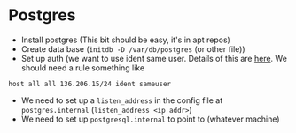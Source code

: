 # Postgres

- Install postgres (This bit should be easy, it's in apt repos)
- Create data base (`initdb -D /var/db/postgres` (or other file))
- Set up auth (we want to use ident same user. Details of this are
  [here](https://www.postgresql.org/docs/8.3/interactive/auth-pg-hba-conf.html).
  We should need a rule something like

```text
host all all 136.206.15/24 ident sameuser
```

- We need to set up a `listen_address` in the config file at `postgres.internal`
  (`listen_address <ip addr>`)
- We need to set up `postgresql.internal` to point to (whatever machine)

